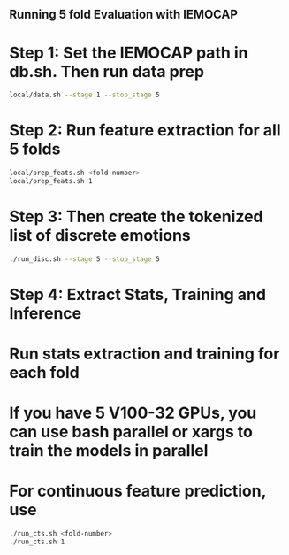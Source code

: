 ## Running 5 fold Evaluation with IEMOCAP

# Step 1: Set the IEMOCAP path in db.sh. Then run data prep 
```bash
local/data.sh --stage 1 --stop_stage 5
```
# Step 2: Run feature extraction for all 5 folds
```bash
local/prep_feats.sh <fold-number>
local/prep_feats.sh 1
```

# Step 3: Then create the tokenized list of discrete emotions 
 
```bash
./run_disc.sh --stage 5 --stop_stage 5
```

# Step 4: Extract Stats, Training and Inference
# Run stats extraction and training for each fold
# If you have 5 V100-32 GPUs, you can use bash parallel or xargs to train the models in parallel

# For continuous feature prediction, use 
```bash
./run_cts.sh <fold-number>
./run_cts.sh 1
```

